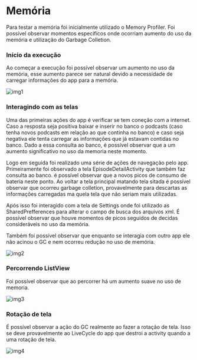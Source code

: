 # Memória

Para testar a memória foi inicialmente utilizado o Memory Profiler. Foi possível observar momentos específicos onde ocorriam aumento do uso da memória e utilização do Garbage Colletion. 

### Início da execução

Ao começar a execução foi possível observar um aumento no uso da memória, esse aumento parece ser natural devido a necessidade de carregar informações do app para a memória.

![img1]()

### Interagindo com as telas

Uma das primeiras ações do app é verificar se tem coneção com a internet. Caso a resposta seja positiva baixar e inserir no banco o podcasts (caso tenha novos podcasts em relação ao que continha no banco) e caso seja negativa ele tenta carregar as informações que já estavam contidas no banco. Dado a essa consulta ao banco, é possível observar que a um aumento significativo no uso da memoria neste momento.

Logo em seguida foi realizado uma série de ações de navegação pelo app. Primeiramente foi observado a tela EpisodeDetailActivity que também faz consulta ao banco. é possível observar que a novos picos de consumo de bateria neste ponto. Ao voltar a tela principal matando tela sitada é possível observar que ocorreu garbage colletion, provavelmente para descartas as informações carregadas ma quela tela que não seriam mais utilizadas.

Após isso foi interagido com a tela de Settings onde foi utilizado as SharedPrefferences para alterar o campo de busca dos arquivos xml. É possível observar que houve momentos de picos seguidos de decidas consideráveis no uso da memória.

Também foi possível observar que enquanto se interagia com outro app ele não acinou o GC e nem ocorreu redução no uso de memória.

![img2]()

### Percorrendo ListView

Foi possível observar que ao percorrer há um aumento suave no uso de memoria.

![img3]()

### Rotação de tela

É possível observar a ação do GC realmente ao fazer a rotação de tela. Isso se deve provavelmente ao LiveCycle do app que destroi a activity quando a uma rotação de tela.

![img4]()
